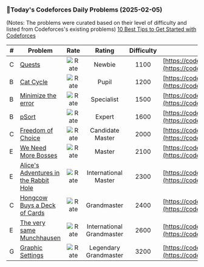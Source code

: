 ### 🌟Today's Codeforces Daily Problems (2025-02-05)
(Notes: The problems were curated based on their level of difficulty and listed from Codeforces's existing problems)
[10 Best Tips to Get Started with Codeforces](https://github.com/ika9810/Codeforces-Daily-Problems/blob/main/10%20Best%20Tips%20to%20Get%20Started%20with%20Codeforces.md)

| # | Problem | Rate| Rating | Difficulty | Contest |
|---| ----- | :--------: | :----------: | :----------: | ---------- |
|C|[Quests](https://codeforces.com/contest/1914/problem/C)|![Rate](https://img.shields.io/badge/Newbie-1100-lightgrey)|Newbie|1100|[https://codeforces.com/contest/1914](https://codeforces.com/contest/1914)|
|B|[Cat Cycle](https://codeforces.com/contest/1487/problem/B)|![Rate](https://img.shields.io/badge/Pupil-1200-brightgreen)|Pupil|1200|[https://codeforces.com/contest/1487](https://codeforces.com/contest/1487)|
|B|[Minimize the error](https://codeforces.com/contest/960/problem/B)|![Rate](https://img.shields.io/badge/Specialist-1500-9cf)|Specialist|1500|[https://codeforces.com/contest/960](https://codeforces.com/contest/960)|
|B|[pSort](https://codeforces.com/contest/28/problem/B)|![Rate](https://img.shields.io/badge/Expert-1600-blue)|Expert|1600|[https://codeforces.com/contest/28](https://codeforces.com/contest/28)|
|C|[Freedom of Choice](https://codeforces.com/contest/1893/problem/C)|![Rate](https://img.shields.io/badge/Candidate%20Master-2000-blueviolet)|Candidate Master|2000|[https://codeforces.com/contest/1893](https://codeforces.com/contest/1893)|
|E|[We Need More Bosses](https://codeforces.com/contest/1000/problem/E)|![Rate](https://img.shields.io/badge/Master-2100-orange)|Master|2100|[https://codeforces.com/contest/1000](https://codeforces.com/contest/1000)|
|E|[Alice's Adventures in the Rabbit Hole](https://codeforces.com/contest/2028/problem/E)|![Rate](https://img.shields.io/badge/International%20Master-2300-orange)|International Master|2300|[https://codeforces.com/contest/2028](https://codeforces.com/contest/2028)|
|C|[Hongcow Buys a Deck of Cards](https://codeforces.com/contest/744/problem/C)|![Rate](https://img.shields.io/badge/Grandmaster-2400-red)|Grandmaster|2400|[https://codeforces.com/contest/744](https://codeforces.com/contest/744)|
|E|[The very same Munchhausen](https://codeforces.com/contest/1120/problem/E)|![Rate](https://img.shields.io/badge/International%20Grandmaster-2600-red)|International Grandmaster|2600|[https://codeforces.com/contest/1120](https://codeforces.com/contest/1120)|
|G|[Graphic Settings](https://codeforces.com/contest/863/problem/G)|![Rate](https://img.shields.io/badge/Legendary%20Grandmaster-3200-red)|Legendary Grandmaster|3200|[https://codeforces.com/contest/863](https://codeforces.com/contest/863)|
